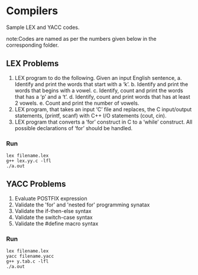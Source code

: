 # Compilers
Sample LEX and YACC codes.
 
note:Codes are named as per the numbers given below in the corresponding folder.

## LEX Problems
1. LEX program to do the following. Given an input English sentence, 
	a. Identify and print the words that start with a ‘k’.
	b. Identify and print the words that begins with a vowel. 
	c. Identify, count and print the words that has a ‘p’ and a ‘t’. 
	d. Identify, count and print words that has at least 2 vowels. 
	e. Count and print the number of vowels. 
2. LEX program, that takes an input ‘C’ file and replaces, the C input/output statements, (printf, scanf) with C++ I/O statements (cout, cin).
3. LEX program that converts a ‘for’ construct in C to a ‘while’ construct. All possible declarations of ‘for’ should be handled. 

### Run
```
lex filename.lex
g++ lex.yy.c -lfl
./a.out
```

## YACC Problems
1. Evaluate POSTFIX expression
2. Validate the 'for' and 'nested for' programming synatax
3. Validate the if-then-else syntax
4. Validate the switch-case syntax
5. Validate the #define macro syntax

### Run
```
lex filename.lex
yacc filename.yacc
g++ y.tab.c -lfl
./a.out
```
